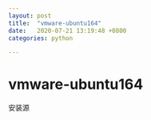 ```yaml
---
layout: post
title:  "vmware-ubuntu164"
date:   2020-07-21 13:19:48 +0800
categories: python

---
```

# vmware-ubuntu164 #
安装源 [](http://mirrors.aliyun.com/ubuntu-releases/16.04/)





